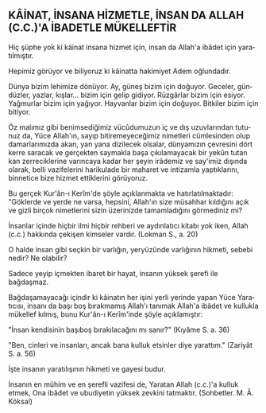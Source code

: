 ## KÂİNAT, İNSANA HİZMETLE, İNSAN DA ALLAH (C.C.)'A İBADETLE MÜKELLEFTİR

Hiç şüphe yok ki kâinat insana hizmet için, insan da Allah'a ibâdet için yara­tılmıştır.

Hepimiz görüyor ve biliyoruz ki kâinatta hakimiyet Adem oğlundadır.

Dünya bizim lehimize dönüyor. Ay, güneş bizim için doğuyor. Geceler, gün­düzler, yazlar, kışlar... bizim için gelip gidiyor. Rüzgârlar bizim için esiyor. Yağ­murlar bizim için yağıyor. Hayvanlar bizim için doğuyor. Bitkiler bizim için biti­yor.

Öz malımız gibi benimsediğimiz vücûdumuzun iç ve dış uzuvlarından tutu­nuz da, Yüce Allah'ın, sayıp bitiremeyeceğimiz nimetleri cümlesinden olup da­marlarımızda akan, yan yana dizilecek olsalar, dünyamızın çevresini dört kerre saracak ve gerçekten saymakla başa çıkılamayacak bir yekûn tutan kan zerrecik­lerine varıncaya kadar her şeyin irâdemiz ve say'imiz dışında olarak, belli vazife­lerini harikulade bir maharet ve intizamla yaptıklarını, binnetice bize hizmet et­tiklerini görüyoruz.

Bu gerçek Kur'ân-ı Kerîm'de şöyle açıklanmakta ve hatırlatılmaktadır: "Göklerde ve yerde ne varsa, hepsini, Allah'ın size müsahhar kıldığını açık ve gizli birçok nimetlerini sizin üzerinizde tamamladığını görmediniz mi?

İnsanlar içinde hiçbir ilmi hiçbir rehberi ve aydınlatıcı kitabı yok iken, Allah
(c.c.) hakkında çekişen kimseler vardır. (Lokman S., a. 20)

O halde insan gibi seçkin bir varlığın, yeryüzünde varlığının hikmeti, sebebi nedir? Ne olabilir?

Sadece yeyip içmekten ibaret bir hayat, insanın yüksek şerefi ile bağdaşmaz.

Bağdaşamayacağı içindir ki kâinatın her işini yerli yerinde yapan Yüce Yara­tıcısı, insanı da başı boş bırakmamış Allah'ı tanımak Allah'a ibâdet ve kullukla mükellef kılmış, bunu Kur'ân-ı Kerîm'inde şöyle açıklamıştır:

"İnsan kendisinin başıboş bırakılacağını mı sanır?" (Kıyâme S. a. 36)

"Ben, cinleri ve insanları, ancak bana kulluk etsinler diye yarattım." (Zariyât S. a. 56)

İşte insanın yaratılışının hikmeti ve gayesi budur.

İnsanın en mühim ve en şerefli vazifesi de, Yaratan Allah (c.c.)'a kulluk etmek, Ona ibâdet ve ubudiyetin yüksek zevkini tatmaktır. (Sohbetler. M. Â. Köksal)
